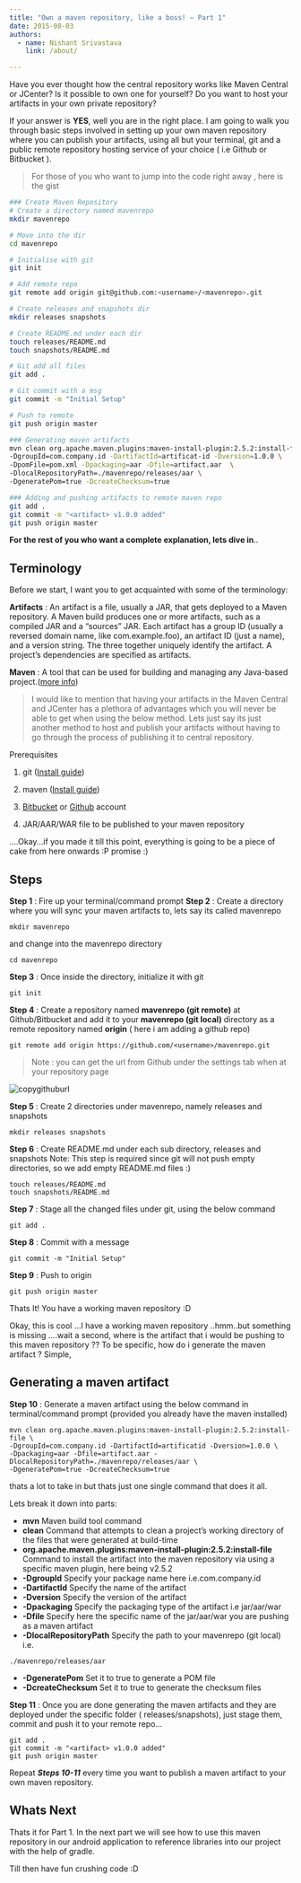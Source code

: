 ```yaml
---
title: "Own a maven repository, like a boss! – Part 1"
date: 2015-08-03
authors:
  - name: Nishant Srivastava
    link: /about/

---
```


Have you ever thought how the central repository works like Maven Central or JCenter?
Is it possible to own one for yourself?
Do you want to host your artifacts in your own private repository?

If your answer is **YES**, well you are in the right place. I am going to walk you through basic steps involved in setting up your own maven repository where you can publish your artifacts, using all but your terminal, git and a public remote repository hosting service of your choice ( i.e Github or Bitbucket ).

> For those of you who want to jump into the code right away , here is the gist

```sh
### Create Maven Repository
# Create a directory named mavenrepo
mkdir mavenrepo

# Move into the dir
cd mavenrepo

# Initialise with git
git init

# Add remote repo
git remote add origin git@github.com:<username>/<mavenrepo>.git

# Create releases and snapshots dir
mkdir releases snapshots

# Create README.md under each dir
touch releases/README.md
touch snapshots/README.md

# Git add all files
git add .

# Git commit with a msg
git commit -m "Initial Setup"

# Push to remote
git push origin master

### Generating maven artifacts
mvn clean org.apache.maven.plugins:maven-install-plugin:2.5.2:install-file \
-DgroupId=com.company.id -DartifactId=artificat-id -Dversion=1.0.0 \
-DpomFile=pom.xml -Dpackaging=aar -Dfile=artifact.aar  \
-DlocalRepositoryPath=./mavenrepo/releases/aar \
-DgeneratePom=true -DcreateChecksum=true

### Adding and pushing artifacts to remote maven repo
git add .
git commit -m "<artifact> v1.0.0 added"
git push origin master
```

**For the rest of you who want a complete explanation, lets dive in**..

## Terminology

Before we start, I want you to get acquainted with some of the terminology:

**Artifacts** : An artifact is a file, usually a JAR, that gets deployed to a Maven repository. A Maven build produces one or more artifacts, such as a compiled JAR and a “sources” JAR. Each artifact has a group ID (usually a reversed domain name, like com.example.foo), an artifact ID (just a name), and a version string. The three together uniquely identify the artifact. A project’s dependencies are specified as artifacts.

**Maven** : A tool that can be used for building and managing any Java-based project.([more info](https://maven.apache.org/what-is-maven.html))

> I would like to mention that having your artifacts in the Maven Central and JCenter has a plethora of advantages which you will never be able to get when using the below method.
> Lets just say its just another method to host and publish your artifacts without having to go through the process of publishing it to central repository.

Prerequisites

1. git ([Install guide](https://git-scm.com/book/en/v2/Getting-Started-Installing-Git))

2. maven ([Install guide](https://maven.apache.org/install.html))

3. [Bitbucket](https://bitbucket.org/) or [Github](https://github.com/) account

4. JAR/AAR/WAR file to be published to your maven repository

….Okay…if you made it till this point, everything is going to be a piece of cake from here onwards :P promise :)

## Steps

**Step 1** : Fire up your terminal/command prompt
**Step 2** : Create a directory where you will sync your maven artifacts to, lets say its called mavenrepo

```
mkdir mavenrepo
```

and change into the mavenrepo directory

```
cd mavenrepo
```

**Step 3** : Once inside the directory, initialize it with git

```
git init
```

**Step 4** : Create a repository named **mavenrepo (git remote)** at Github/Bitbucket and add it to your **mavenrepo (git local)** directory as a remote repository named **origin** ( here i am adding a github repo)

```
git remote add origin https://github.com/<username>/mavenrepo.git
```

> Note : you can get the url from Github under the settings tab when at your repository page

![copygithuburl](copygithuburl.png)

**Step 5** : Create 2 directories under mavenrepo, namely releases and snapshots

```
mkdir releases snapshots
```

**Step 6** : Create README.md under each sub directory, releases and snapshots
Note: This step is required since git will not push empty directories, so we add empty README.md files :)

```
touch releases/README.md
touch snapshots/README.md
```

**Step 7** : Stage all the changed files under git, using the below command

```
git add .
```

**Step 8** : Commit with a message

```
git commit -m "Initial Setup"
```

**Step 9** : Push to origin

```
git push origin master
```

Thats It!
You have a working maven repository :D

Okay, this is cool …I have a working maven repository ..hmm..but something is missing ….wait a second, where is the artifact that i would be pushing to this maven repository ??
To be specific, how do i generate the maven artifact ?
Simple,

## Generating a maven artifact

**Step 10** : Generate a maven artifact using the below command in terminal/command prompt (provided you already have the maven installed)

```
mvn clean org.apache.maven.plugins:maven-install-plugin:2.5.2:install-file \
-DgroupId=com.company.id -DartifactId=artificatid -Dversion=1.0.0 \
-Dpackaging=aar -Dfile=artifact.aar -DlocalRepositoryPath=./mavenrepo/releases/aar \
-DgeneratePom=true -DcreateChecksum=true
```

thats a lot to take in but thats just one single command that does it all.

Lets break it down into parts:

- **mvn** Maven build tool command
- **clean** Command that attempts to clean a project’s working directory of the files that were generated at build-time
- **org.apache.maven.plugins:maven-install-plugin:2.5.2:install-file** Command to install the artifact into the maven repository via using a specific maven plugin, here being v2.5.2
- **-DgroupId** Specify your package name here i.e.com.company.id
- **-DartifactId** Specify the name of the artifact
- **-Dversion** Specify the version of the artifact
- **-Dpackaging** Specify the packaging type of the artifact i.e jar/aar/war
- **-Dfile** Specify here the specific name of the jar/aar/war you are pushing as a maven artifact
- **-DlocalRepositoryPath** Specify the path to your mavenrepo (git local) i.e.

```
./mavenrepo/releases/aar
```

- **-DgeneratePom** Set it to true to generate a POM file
- **-DcreateChecksum** Set it to true to generate the checksum files

**Step 11** : Once you are done generating the maven artifacts and they are deployed under the specific folder ( releases/snapshots), just stage them, commit and push it to your remote repo…

```
git add .
git commit -m "<artifact> v1.0.0 added"
git push origin master
```

Repeat **_Steps 10-11_** every time you want to publish a maven artifact to your own maven repository.

## Whats Next

Thats it for Part 1. In the next part we will see how to use this maven repository in our android application to reference libraries into our project with the help of gradle.

Till then have fun crushing code :D
